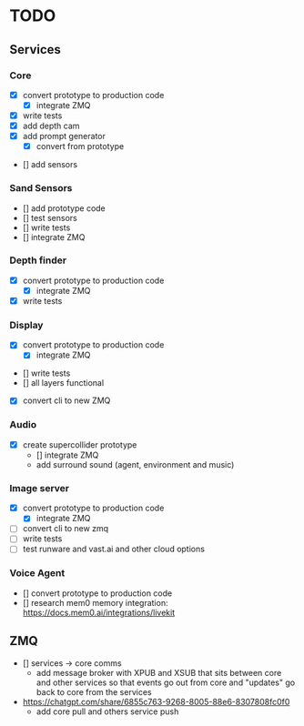 # TODO

## Services

### Core

- [x] convert prototype to production code
  - [x] integrate ZMQ
- [x] write tests
- [x] add depth cam
- [x] add prompt generator
  - [x] convert from prototype
- [] add sensors

### Sand Sensors
- [] add prototype code
- [] test sensors
- [] write tests
- [] integrate ZMQ

### Depth finder
- [x] convert prototype to production code
  - [x] integrate ZMQ
- [x] write tests

### Display
- [x] convert prototype to production code
  - [x] integrate ZMQ
- [] write tests
- [] all layers functional
- [x] convert cli to new ZMQ

### Audio
- [x] create supercollider prototype 
  - [] integrate ZMQ
  - add surround sound (agent, environment and music)

### Image server
- [x] convert prototype to production code
  - [x] integrate ZMQ
- [ ] convert cli to new zmq
- [ ] write tests
- [ ] test runware and vast.ai and other cloud options

### Voice Agent

- [] convert prototype to production code
- [] research mem0 memory integration: https://docs.mem0.ai/integrations/livekit



## ZMQ
- [] services -> core comms
  - add message broker with XPUB and XSUB that sits between core and other services so that events go out from core and "updates" go back to core from the services
 - https://chatgpt.com/share/6855c763-9268-8005-88e6-8307808fc0f0
   - add core pull and others service push